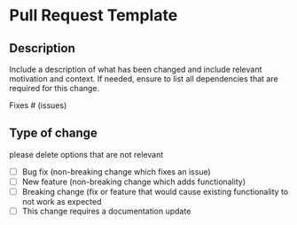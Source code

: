 # Pull Request Template

## Description
  
Include a description of what has been changed and include relevant motivation and context.
If needed, ensure to list all dependencies that are required for this change. 

Fixes # (issues)

## Type of change

please delete options that are not relevant

- [ ] Bug fix (non-breaking change which fixes an issue)
- [ ] New feature (non-breaking change which adds functionality)
- [ ] Breaking change (fix or feature that would cause existing functionality to not work as expected
- [ ] This change requires a documentation update
